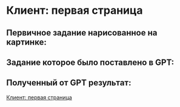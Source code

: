 # Клиент: первая страница

## Первичное задание нарисованное на картинке:


## Задание которое было поставлено в GPT:


## Полученный от GPT результат:

[Клиент: первая страница](/pages/client-index.html)



